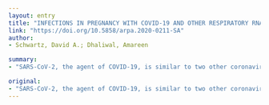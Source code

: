 ```yaml
---
layout: entry
title: "INFECTIONS IN PREGNANCY WITH COVID-19 AND OTHER RESPIRATORY RNA VIRUS DISEASES ARE RARELY, IF EVER, TRANSMITTED TO THE FETUS: EXPERIENCES WITH CORONAVIRUSES, HPIV, hMPV RSV, AND INFLUENZA"
link: "https://doi.org/10.5858/arpa.2020-0211-SA"
author:
- Schwartz, David A.; Dhaliwal, Amareen

summary:
- "SARS-CoV-2, the agent of COVID-19, is similar to two other coronaviruses. There have been no confirmed cases of intrauterine fetal infections reported. Influenza virus, despite one billion annual infections globally, has only a few cases. Parainfluenza virus and human metapneumovirus can produce symptomatic maternal infections. It is also consistent with the extreme rarity of suggested or confirmed cases, he says."

original:
- "SARS-CoV-2, the agent of COVID-19, is similar to two other coronaviruses, SARS-CoV and MERS-CoV, in causing life-threatening maternal respiratory infections and systemic complications. Because of global concern for potential intrauterine transmission of SARS-CoV-2 from pregnant women to their infants, this report analyzes the effects on pregnancy of infections caused by SARS-CoV-2 and other respiratory RNA viruses, and examines the frequency of maternal-fetal transmission with SARS-CoV-2, severe acute respiratory syndrome (SARS), Middle East respiratory syndrome (MERS), influenza, respiratory syncytial virus (RSV), parainfluenza (HPIV) and metapneumovirus (hMPV). There have been no confirmed cases of intrauterine transmission reported with COVID-19 or any other coronavirus infections. Influenza virus, despite causing approximately one billion annual infections globally, has only a few cases of confirmed or suspected intrauterine fetal infections reported. RSV is in an unusual cause of illness among pregnant women, and with the exception of one premature infant with congenital pneumonia, no other cases of maternal-fetal infection are described. Parainfluenza virus and human metapneumovirus can produce symptomatic maternal infections but do not cause intrauterine fetal infection. In summary, it appears that the absence thus far of maternal-fetal transmission of the SARS-CoV-2 virus during the COVID-19 pandemic is similar to other coronaviruses, and is also consistent with the extreme rarity of suggested or confirmed cases of intrauterine transmission of other respiratory RNA viruses. This observation has important consequences for pregnant women as it appears that if intrauterine transmission of SARSCoV-2 does eventually occur, it will be a rare event. Potential mechanisms of fetal protection from maternal viral infections are also discussed."
---
```


